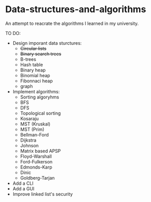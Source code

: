 # Data-structures-and-algorithms
 An attempt to reacrate the algorithms I learned in my university.

TO DO:
* Design imporant data sturctures:
    - <s>Circular lists</s>
    - <s>Binary search trees</s>
    - B-trees
    - Hash table
    - Binary heap
    - Binomial heap
    - Fibonnaci heap
    - graph
* Implement algorithms:
    - Sorting algoryhms
    - BFS
    - DFS
    - Topological sorting
    - Kosaraju
    - MST (Kruskal)
    - MST (Prim)
    - Bellman-Ford
    - Dijkstra
    - Johnson
    - Matrix based APSP
    - Floyd-Warshall
    - Ford-Fulkerson
    - Edmonds-Karp
    - Dinic
    - Goldberg-Tarjan
* Add a CLI
* Add a GUI
* Improve linked list's security
